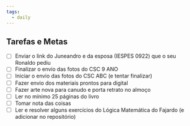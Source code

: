 ```yaml
---
tags:
  - daily
---
```

## Tarefas e Metas

- [ ] Enviar o link do Juneandro e da esposa (IESPES 0922) que o seu Ronaldo pediu
- [ ] Finalizar o envio das fotos do CSC 9 ANO
- [ ] Iniciar o envio das fotos do CSC ABC (e tentar finalizar)
- [ ] Fazer envio dos materiais prontos para digital
- [ ] Fazer arte nova para canudo e porta retrato no almoço
- [ ] Ler no mínimo 25 páginas do livro
- [ ] Tomar nota das coisas
- [ ] Ler e resolver alguns exercícios do Lógica Matemática do Fajardo (e adicionar no repositório) 